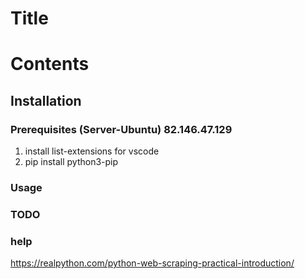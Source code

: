 # Title

# Contents

## Installation

### Prerequisites (Server-Ubuntu) 82.146.47.129 

1. install list-extensions for vscode
2. pip install python3-pip

### Usage

### TODO

### help
https://realpython.com/python-web-scraping-practical-introduction/